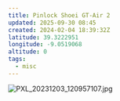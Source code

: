 ```yaml
---
title: Pinlock Shoei GT-Air 2
updated: 2025-09-30 08:45
created: 2024-02-04 18:39:32Z
latitude: 39.3222951
longitude: -9.0519068
altitude: 0
tags:
  - misc
---
```


![PXL_20231203_120957107.jpg](PXL_20231203_120957107.jpg)